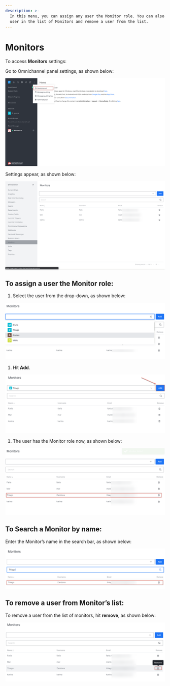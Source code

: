 ```yaml
---
description: >-
  In this menu, you can assign any user the Monitor role. You can also search a
  user in the list of Monitors and remove a user from the list.
---
```


# Monitors

To access **Monitors** settings:

Go to Omnichannel panel settings, as shown below:

![](../../../.gitbook/assets/0%20%288%29%20%285%29%20%285%29%20%285%29%20%285%29%20%285%29%20%284%29%20%284%29%20%281%29%20%281%29.png)

Settings appear, as shown below:

![](../../../.gitbook/assets/1%20%286%29.png)

## **To assign a user the Monitor role:**

1. Select the user from the drop-down, as shown below:

![](../../../.gitbook/assets/2%20%286%29.png)

1. Hit **Add**.

![](../../../.gitbook/assets/3%20%285%29.png)

1. The user has the Monitor role now, as shown below:

![](../../../.gitbook/assets/4%20%284%29.png)

## **To Search a Monitor by name:**

Enter the Monitor’s name in the search bar, as shown below:

![](../../../.gitbook/assets/5%20%286%29.png)

## **To remove a user from Monitor’s list:**

To remove a user from the list of monitors, hit **remove**, as shown below:

![](../../../.gitbook/assets/6%20%284%29.png)

